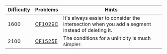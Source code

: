 | Difficulty | Problems | Hints |
| -------- | -------- |-------- |
| 1600 | [CF1029C](https://codeforces.com/problemset/problem/1029/C) | It's always easier to consider the intersection when you add a segment instead of deleting it. |
| 2100 | [CF1525E](https://codeforces.com/problemset/problem/1525/E) | The conditions for a unlit city is much simpler. |